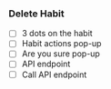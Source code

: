 ### Delete Habit
- [ ] 3 dots on the habit
- [ ] Habit actions pop-up
- [ ] Are you sure pop-up
- [ ] API endpoint
- [ ] Call API endpoint
